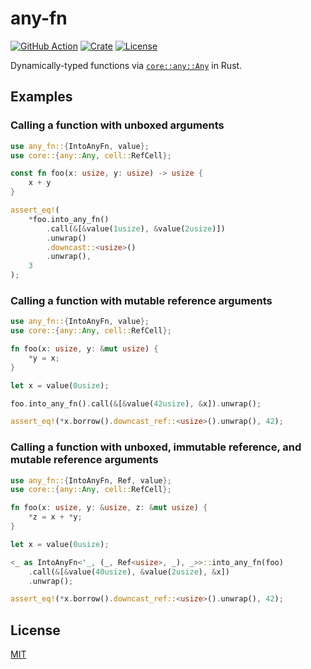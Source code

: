 # any-fn

[![GitHub Action](https://img.shields.io/github/actions/workflow/status/raviqqe/any-fn/test.yaml?branch=main&style=flat-square)](https://github.com/raviqqe/any-fn/actions)
[![Crate](https://img.shields.io/crates/v/any-fn.svg?style=flat-square)](https://crates.io/crates/any-fn)
[![License](https://img.shields.io/github/license/raviqqe/any-fn.svg?style=flat-square)](https://github.com/raviqqe/any-fn/blob/main/LICENSE)

Dynamically-typed functions via [`core::any::Any`](https://doc.rust-lang.org/stable/core/any/trait.Any.html) in Rust.

## Examples

### Calling a function with unboxed arguments

```rust
use any_fn::{IntoAnyFn, value};
use core::{any::Any, cell::RefCell};

const fn foo(x: usize, y: usize) -> usize {
    x + y
}

assert_eq!(
    *foo.into_any_fn()
        .call(&[&value(1usize), &value(2usize)])
        .unwrap()
        .downcast::<usize>()
        .unwrap(),
    3
);
```

### Calling a function with mutable reference arguments

```rust
use any_fn::{IntoAnyFn, value};
use core::{any::Any, cell::RefCell};

fn foo(x: usize, y: &mut usize) {
    *y = x;
}

let x = value(0usize);

foo.into_any_fn().call(&[&value(42usize), &x]).unwrap();

assert_eq!(*x.borrow().downcast_ref::<usize>().unwrap(), 42);
```

### Calling a function with unboxed, immutable reference, and mutable reference arguments

```rust
use any_fn::{IntoAnyFn, Ref, value};
use core::{any::Any, cell::RefCell};

fn foo(x: usize, y: &usize, z: &mut usize) {
    *z = x + *y;
}

let x = value(0usize);

<_ as IntoAnyFn<'_, (_, Ref<usize>, _), _>>::into_any_fn(foo)
    .call(&[&value(40usize), &value(2usize), &x])
    .unwrap();

assert_eq!(*x.borrow().downcast_ref::<usize>().unwrap(), 42);
```

## License

[MIT](LICENSE)
